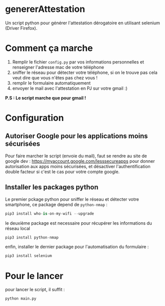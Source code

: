 # genererAttestation
Un script python pour générer l'attestation dérogatoire en utilisant selenium (Driver Firefox).

# Comment ça marche

1. Remplir le fichier `config.py` par vos informations personnelles et renseigner l'adresse mac de votre téléphone
2. sniffer le réseau pour détecter votre téléphone, si on le trouve pas cela veut dire que vous n'êtes pas chez vous !
3. remplir le formulaire automatiquement
4. envoyer le mail avec l'attestation en PJ sur votre gmail :)

**P.S : Le script marche que pour gmail !**

# Configuration

## Autoriser Google pour les applications moins sécurisées
Pour faire marcher le script (envoie du mail), faut se rendre au site de google dev : https://myaccount.google.com/lesssecureapps pour donner autorisation aux apps moins sécurisées, et désactiver l'authentification double facteur si c'est le cas pour votre compte google.

## Installer les packages python

Le premier pckage python pour sniffer le réseau et détecter votre smartphone, ce package depend de `python-nmap` :
```python
pip3 install who-is-on-my-wifi --upgrade
```

le deuxième package est necessaire pour récupérer les informations du réseau local
```python
pip3 install python-nmap
```

enfin, installer le dernier package pour l'automatisation du formulaire :
```python
pip3 install selenium
```

# Pour le lancer
pour lancer le script, il suffit :
```python
python main.py
```
